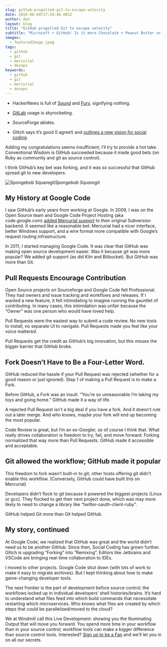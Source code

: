 ```yaml
---
slug: github-propelled-git-to-escape-velocity
date: 2018-06-04T17:34:46.001Z
author: dan
layout: blog
title: "GitHub propelled Git to escape velocity"
subtitle: "Microsoft + GitHub! Is it more Chocolate + Peanut Butter or Dogs + Cats? Hot Take Tuesday falls on Monday this week:"
images:
  - featuredImage.jpeg
tags:
  - github
  - git
  - mercurial
  - devops
keywords:
  - github
  - git
  - mercurial
  - devops
---
```


* HackerNews is full of [Sound](https://news.ycombinator.com/item?id=17229848) and [Fury](https://news.ycombinator.com/item?id=17226225), signifying nothing.

* [GitLab](https://news.ycombinator.com/item?id=17223116) usage is skyrocketing.

* SourceForge abides.

* Glitch says it’s good (I agree!) and [outlines a new vision for social coding](https://medium.com/glitch/github-glitch-and-the-future-of-social-coding-5e6faa45c8f2).

Adding my congratulations seems insufficient; I’ll try to provide a hot take. Conventional Wisdom is GitHub succeeded because it made good bets (on Ruby as community and git as source control).

I think GitHub’s key bet was forking, and it was so successful that GitHub spread git to new developers.

![Spongebob Squaregit](/assets/images/github-propelled-git-to-escape-velocity/1*DeZ4wzaH1PT58OKzTKRVZg.jpeg)*Spongebob Squaregit*

## My History at Google Code

I saw GitHub’s early years from working at Google. In 2009, I was on the Open Source team and Google Code Project Hosting (aka code.google.com) [added Mercurial support](https://www.youtube.com/watch?v=ri796Hx8las) to their original Subversion backend. It seemed like a reasonable bet: Mercurial had a nicer interface, better Windows support, and a wire format more compatible with Google’s request routing infrastructure.

In 2011, I started managing Google Code. It was clear that GitHub was making open source development easier. Was it because git was more popular? We added git support (as did Kiln and Bitbucket). But GitHub was more than Git.

## Pull Requests Encourage Contribution

Open Source projects on Sourceforge and Google Code felt Professional. They had owners and issue tracking and workflows and releases. If I wanted a new feature, it felt intimidating to imagine running the gauntlet of contributing. In many cases, this intimidation was unfair because the “Owner” was one person who would have loved help.

Pull Requests were the easiest way to submit a code review. No new tools to install, no separate UI to navigate. Pull Requests made you feel like your voice mattered.

Pull Requests get the credit as GitHub’s big innovation, but this misses the bigger barrier that GitHub broke.

## Fork Doesn’t Have to Be a Four-Letter Word.

GitHub reduced the hassle if your Pull Request was rejected (whether for a good reason or just ignored). Step 1 of making a Pull Request is to make a Fork.

Before GitHub, a Fork was an insult. “You’re so unreasonable I’m taking my toys and going home.” GitHub made it a way of life.

A rejected Pull Request isn’t a big deal if you have a fork. And it doesn’t rule out a later merge. And who knows, maybe your fork will end up becoming the most popular.

Code Review is great, but I’m an ex-Googler, so of course I think that. What really drives collaboration is freedom to try, fail, and move forward. Forking normalized that way more than Pull Requests. GitHub made it accessible and acceptable.

## Git allowed the workflow; GitHub made it popular

This freedom to fork wasn’t built-in to git; other hosts offering git didn’t enable this workflow. (Conversely, GitHub could have built this on Mercurial)

Developers didn’t flock to git because it powered the biggest projects (Linux or gcc). They flocked to get their next project done, which was may more likely to need to change a library like “twitter-oauth-client-ruby”.

GitHub helped Git more than Git helped GitHub.

## My story, continued

At Google Code, we realized that GitHub was great and the world didn’t need us to be another GitHub. Since then, Social Coding has grown further. Glitch is upgrading “Forking” into “Remixing”. Editors like Jetbrains and VSCode are bringing real-time collaboration to IDEs.

I moved to other projects. Google Code shut down (with lots of work to make it easy to migrate archives). But I kept thinking about how to make game-changing developer tools.

The next frontier is the part of development before source control; the workflows locked up in individual developers’ shell histories/brains. It’s hard to understand what files feed into which build commands that necessitate restarting which microservices. Who knows what files are created by which steps that could be parallelized/moved to the cloud?

We at Windmill call this Live Development: showing you the Illuminating Output that will move you forward. You spend more time in your workflow than in your source control; workflow tools can make a bigger difference than source control tools. Interested? [Sign up to be a Fan](https://medium.com/windmill-engineering/windmill-fan-program-a4c0066c356d) and we’ll let you in on all our secrets.
